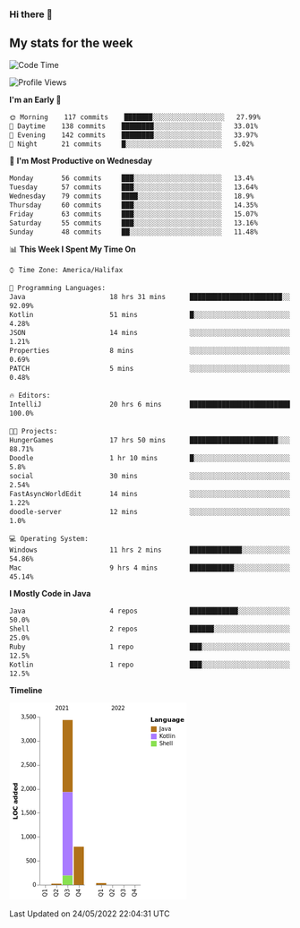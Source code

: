 ### Hi there 👋

## My stats for the week
<!--START_SECTION:waka-->
![Code Time](http://img.shields.io/badge/Code%20Time-222%20hrs%2050%20mins-blue)

![Profile Views](http://img.shields.io/badge/Profile%20Views-0-blue)

**I'm an Early 🐤** 

```text
🌞 Morning    117 commits    ███████░░░░░░░░░░░░░░░░░░   27.99% 
🌆 Daytime    138 commits    ████████░░░░░░░░░░░░░░░░░   33.01% 
🌃 Evening    142 commits    ████████░░░░░░░░░░░░░░░░░   33.97% 
🌙 Night      21 commits     █░░░░░░░░░░░░░░░░░░░░░░░░   5.02%

```
📅 **I'm Most Productive on Wednesday** 

```text
Monday       56 commits     ███░░░░░░░░░░░░░░░░░░░░░░   13.4% 
Tuesday      57 commits     ███░░░░░░░░░░░░░░░░░░░░░░   13.64% 
Wednesday    79 commits     ████░░░░░░░░░░░░░░░░░░░░░   18.9% 
Thursday     60 commits     ███░░░░░░░░░░░░░░░░░░░░░░   14.35% 
Friday       63 commits     ███░░░░░░░░░░░░░░░░░░░░░░   15.07% 
Saturday     55 commits     ███░░░░░░░░░░░░░░░░░░░░░░   13.16% 
Sunday       48 commits     ██░░░░░░░░░░░░░░░░░░░░░░░   11.48%

```


📊 **This Week I Spent My Time On** 

```text
⌚︎ Time Zone: America/Halifax

💬 Programming Languages: 
Java                     18 hrs 31 mins      ███████████████████████░░   92.09% 
Kotlin                   51 mins             █░░░░░░░░░░░░░░░░░░░░░░░░   4.28% 
JSON                     14 mins             ░░░░░░░░░░░░░░░░░░░░░░░░░   1.21% 
Properties               8 mins              ░░░░░░░░░░░░░░░░░░░░░░░░░   0.69% 
PATCH                    5 mins              ░░░░░░░░░░░░░░░░░░░░░░░░░   0.48%

🔥 Editors: 
IntelliJ                 20 hrs 6 mins       █████████████████████████   100.0%

🐱‍💻 Projects: 
HungerGames              17 hrs 50 mins      ██████████████████████░░░   88.71% 
Doodle                   1 hr 10 mins        █░░░░░░░░░░░░░░░░░░░░░░░░   5.8% 
social                   30 mins             ░░░░░░░░░░░░░░░░░░░░░░░░░   2.54% 
FastAsyncWorldEdit       14 mins             ░░░░░░░░░░░░░░░░░░░░░░░░░   1.22% 
doodle-server            12 mins             ░░░░░░░░░░░░░░░░░░░░░░░░░   1.0%

💻 Operating System: 
Windows                  11 hrs 2 mins       █████████████░░░░░░░░░░░░   54.86% 
Mac                      9 hrs 4 mins        ███████████░░░░░░░░░░░░░░   45.14%

```

**I Mostly Code in Java** 

```text
Java                     4 repos             ████████████░░░░░░░░░░░░░   50.0% 
Shell                    2 repos             ██████░░░░░░░░░░░░░░░░░░░   25.0% 
Ruby                     1 repo              ███░░░░░░░░░░░░░░░░░░░░░░   12.5% 
Kotlin                   1 repo              ███░░░░░░░░░░░░░░░░░░░░░░   12.5%

```


**Timeline**

![Chart not found](https://raw.githubusercontent.com/lyndseyy/lyndseyy/main/charts/bar_graph.png) 


 Last Updated on 24/05/2022 22:04:31 UTC
<!--END_SECTION:waka-->
